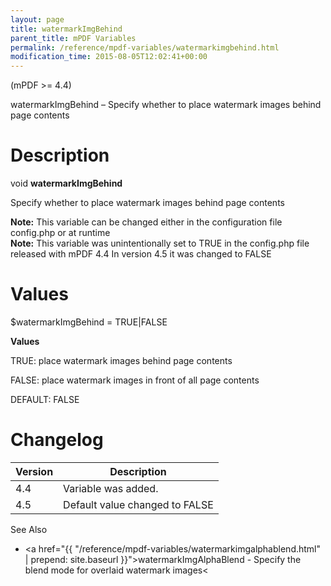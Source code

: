 ```yaml
---
layout: page
title: watermarkImgBehind
parent_title: mPDF Variables
permalink: /reference/mpdf-variables/watermarkimgbehind.html
modification_time: 2015-08-05T12:02:41+00:00
---
```


(mPDF >= 4.4)

watermarkImgBehind – Specify whether to place watermark images behind page contents

# Description

void **watermarkImgBehind**

Specify whether to place watermark images behind page contents

<div class="alert alert-info" role="alert">
	<strong>Note:</strong> This variable can be changed either in the
	configuration file <span class="filename">config.php</span> or at runtime
</div>

<div class="alert alert-info" role="alert">
	<strong>Note:</strong> This variable was unintentionally set to
	<span class="smallblock">TRUE</span> in the <span class="filename">config.php</span> file released with mPDF 4.4
	In version 4.5 it was changed to <span class="smallblock">FALSE</span>
</div>

# Values

<span class="parameter">$watermarkImgBehind</span> = <span class="smallblock">TRUE</span>|<span class="smallblock">FALSE</span>

**Values**

<span class="smallblock">TRUE</span>: place watermark images behind page contents

<span class="smallblock">FALSE</span>: place watermark images in front of all page contents

<span class="smallblock">DEFAULT</span>: <span class="smallblock">FALSE</span>

# Changelog

<table class="table">
	<thead>
	<tr><th>Version</th><th>Description</th></tr>
	</thead>
<tbody>
	<tr>
		<td>4.4</td>
		<td>Variable was added.</td>
	</tr>
	<tr>
		<td>4.5</td>
		<td>Default value changed to <span class="smallblock">FALSE</span></td>
	</tr>
</tbody>
</table>

See Also

- <a href="{{ "/reference/mpdf-variables/watermarkimgalphablend.html" | prepend: site.baseurl }}">watermarkImgAlphaBlend</a> - Specify the blend mode for overlaid watermark images<

